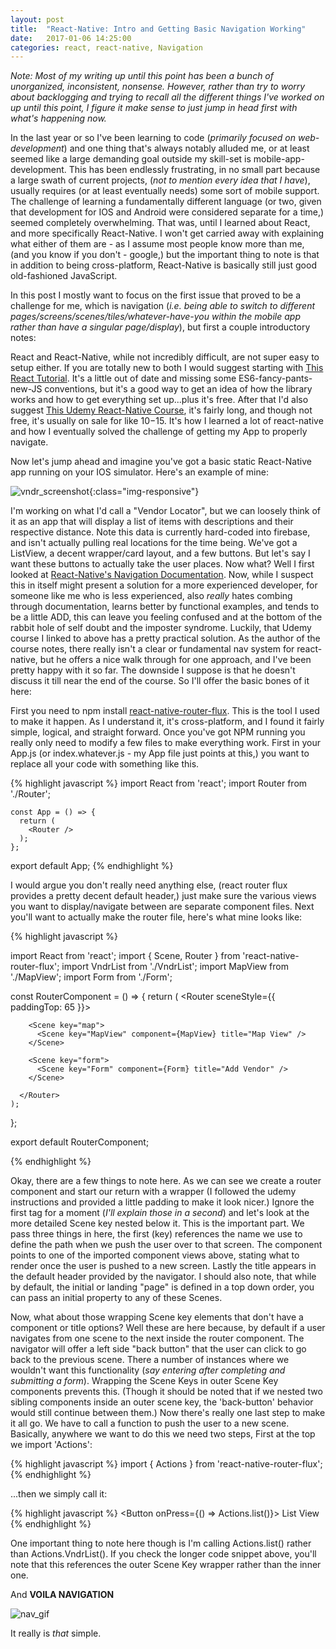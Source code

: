 ```yaml
---
layout: post
title:  "React-Native: Intro and Getting Basic Navigation Working"
date:   2017-01-06 14:25:00
categories: react, react-native, Navigation
---
```


*Note: Most of my writing up until this point has been a bunch of unorganized, inconsistent, nonsense. However, rather than try to worry about backlogging and trying to recall all the different things I've worked on up until this point, I figure it make sense to just jump in head first with what's happening now.*

  In the last year or so I've been learning to code (*primarily focused on web-development*) and one thing that's always notably alluded me, or at least seemed like a large demanding goal outside my skill-set is mobile-app-development. This has been endlessly frustrating, in no small part because a large swath of current projects, (*not to mention every idea that I have*), usually requires (or at least eventually needs) some sort of mobile support. The challenge of learning a fundamentally different language (or two, given that development for IOS and Android were considered separate for a time,) seemed completely overwhelming. That was, until I learned about React, and more specifically React-Native. I won't get carried away with explaining what either of them are - as I assume most people know more than me, (and you know if you don't - google,) but the important thing to note is that in addition to being cross-platform, React-Native is basically still just good old-fashioned JavaScript.

  In this post I mostly want to focus on the first issue that proved to be a  challenge for me, which is navigation (*i.e. being able to switch to different pages/screens/scenes/tiles/whatever-have-you within the mobile app rather than have a singular page/display*), but first a couple introductory notes:

  React and React-Native, while not incredibly difficult, are not super easy to setup either. If you are totally new to both I would suggest starting with [This React Tutorial]. It's a little out of date and missing some ES6-fancy-pants-new-JS conventions, but it's a good way to get an idea of how the library works and how to get everything set up...plus it's free. After that I'd also suggest [This Udemy React-Native Course], it's fairly long, and though not free, it's usually on sale for like $10-$15. It's how I learned a lot of react-native and how I eventually solved the challenge of getting my App to properly navigate.

  Now let's jump ahead and imagine you've got a basic static React-Native app running on your IOS simulator. Here's an example of mine:

  ![vndr_screenshot](/img/navigation_vndr_screenshot.png){:class="img-responsive"}

  I'm working on what I'd call a "Vendor Locator", but we can loosely think of it as an app that will display a list of items with descriptions and their respective distance. Note this data is currently hard-coded into firebase, and isn't actually pulling real locations for the time being. We've got a ListView, a decent wrapper/card layout, and a few buttons. But let's say I want these buttons to actually take the user places. Now what? Well I first looked at [React-Native's Navigation Documentation]. Now, while I suspect this in itself might present a solution for a more experienced developer, for someone like me who is less experienced, also *really* hates combing through documentation, learns better by functional examples, and tends to be a little ADD, this can leave you feeling confused and at the bottom of the rabbit hole of self doubt and the imposter syndrome. Luckily, that Udemy course I linked to above has a pretty practical solution. As the author of the course notes, there really isn't a clear or fundamental nav system for react-native, but he offers a nice walk through for one approach, and I've been pretty happy with it so far. The downside I suppose is that he doesn't discuss it till near the end of the course. So I'll offer the basic bones of it here:

  First you need to npm install [react-native-router-flux]. This is the tool I used to make it happen. As I understand it, it's cross-platform, and I found it fairly simple, logical, and straight forward. Once you've got NPM running you really only need to modify a few files to make everything work. First in your App.js (or index.whatever.js - my App file just points at this,) you want to replace all your code with something like this.

  {% highlight javascript %}
  import React from 'react';
  import Router from './Router';


    const App = () => {
      return (
        <Router />
      );
    };

  export default App;
  {% endhighlight %}

  I would argue you don't really need anything else, (react router flux provides a pretty decent default header,) just make sure the various views you want to display/navigate between are separate component files.  Next you'll want to actually make the router file, here's what mine looks like:

  {% highlight javascript %}

  import React from 'react';
  import { Scene, Router } from 'react-native-router-flux';
  import VndrList from './VndrList';
  import MapView from './MapView';
  import Form from './Form';

  const RouterComponent = () => {
    return (
      <Router sceneStyle={{ paddingTop: 65 }}>
        <Scene key="list">
          <Scene key="VndrList" component={VndrList} title="List View" />
        </Scene>

        <Scene key="map">
          <Scene key="MapView" component={MapView} title="Map View" />
        </Scene>

        <Scene key="form">
          <Scene key="Form" component={Form} title="Add Vendor" />
        </Scene>

      </Router>
    );
  };

  export default RouterComponent;

  {% endhighlight %}

  Okay, there are a few things to note here. As we can see we create a router component and start our return with a <Router> wrapper (I followed the udemy instructions and provided a little padding to make it look nicer.) Ignore the first <Scene key> tag for a moment (*I'll explain those in a second*) and let's look at the more detailed Scene key nested below it. This is the important part. We pass three things in here, the first (key) references the name we use to define the path when we push the user over to that screen. The component points to one of the imported component views above, stating what to render once the user is pushed to a new screen. Lastly the title appears in the default header provided by the navigator. I should also note, that while by default, the initial or landing "page" is defined in a top down order, you can pass an initial property to any of these Scenes.

  Now, what about those wrapping Scene key elements that don't have a component or title options?  Well these are here because, by default if a user navigates from one scene to the next inside the router component. The navigator will offer a left side "back button" that the user can click to go back to the previous scene. There a number of instances where we wouldn't want this functionality (*say entering after completing and submitting a form*). Wrapping the Scene Keys in outer Scene Key components prevents this. (Though it should be noted that if we nested two sibling components inside an outer scene key, the 'back-button' behavior would still continue between them.) Now there's really one last step to make it all go. We have to call a function to push the user to a new scene. Basically, anywhere we want to do this we need two steps, First at the top we import 'Actions':

  {% highlight javascript %}
    import { Actions } from 'react-native-router-flux';
  {% endhighlight %}

  ...then we simply call it:

  {% highlight javascript %}
    <Button onPress={() => Actions.list()}> List View </Button>
  {% endhighlight %}

  One important thing to note here though is I'm calling Actions.list() rather than Actions.VndrList(). If you check the longer code snippet above, you'll note that this references the outer Scene Key wrapper rather than the inner one.

  And **VOILA NAVIGATION**

  ![nav_gif](/img/nav_recording.gif)

  It really is *that* simple.  


  [This React Tutorial]: https://online.reacttraining.com/p/reactjsfundamentals
  [This Udemy React-Native Course]: https://www.udemy.com/the-complete-react-native-and-redux-course/
  [React-Native's Navigation Documentation]: https://facebook.github.io/react-native/docs/navigation.html
  [react-native-router-flux]: https://github.com/aksonov/react-native-router-flux
